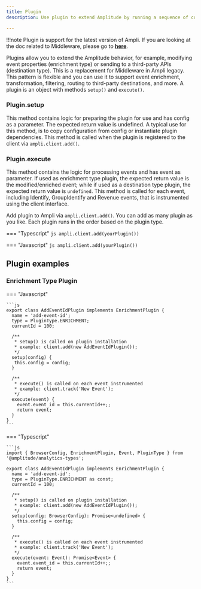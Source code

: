 ```yaml
---
title: Plugin
description: Use plugin to extend Amplitude by running a sequence of custom code on every event. This pattern is flexible and you can use it to support event enrichment, transformation, filtering, routing to third-party destinations, and more.

---
```


!!!note
    Plugin is support for the latest version of Ampli. If you are looking at the doc related to Middleware, please go to **[here](#data/ampli/middleware/)**.


Plugins allow you to extend the Amplitude behavior, for example, modifying event properties (enrichment type) or sending to a third-party APIs (destination type). This is a replacement for Middleware in Ampli legacy.
This pattern is flexible and you can use it to support event enrichment, transformation, filtering, routing to third-party destinations, and more. A plugin is an object with methods `setup()` and `execute()`.


### Plugin.setup
This method contains logic for preparing the plugin for use and has config as a parameter. The expected return value is undefined. A typical use for this method, is to copy configuration from config or instantiate plugin dependencies. This method is called when the plugin is registered to the client via `ampli.client.add()`.

### Plugin.execute
This method contains the logic for processing events and has event as parameter. If used as enrichment type plugin, the expected return value is the modified/enriched event; while if used as a destination type plugin, the expected return value is `undefined`. This method is called for each event, including Identify, GroupIdentify and Revenue events, that is instrumented using the client interface.


Add plugin to Ampli via `ampli.client.add()`. You can add as many plugin as you like. Each plugin runs in the order based on the plugin type.

=== "Typescript"
	```js
	ampli.client.add(yourPlugin())
	```

=== "Javascript"
	```js
	ampli.client.add(yourPlugin())
	```

## Plugin examples

### Enrichment Type Plugin

=== "Javascript"

    ```js
    export class AddEventIdPlugin implements EnrichmentPlugin {
      name = 'add-event-id';
      type = PluginType.ENRICHMENT;
      currentId = 100;

      /**
       * setup() is called on plugin installation
       * example: client.add(new AddEventIdPlugin());
       */
      setup(config) {
       this.config = config;
      }

      /**
       * execute() is called on each event instrumented
       * example: client.track('New Event');
       */
      execute(event) {
        event.event_id = this.currentId++;;
        return event;
      }
    }
    ```

=== "Typescript"

    ```js
    import { BrowserConfig, EnrichmentPlugin, Event, PluginType } from '@amplitude/analytics-types';

    export class AddEventIdPlugin implements EnrichmentPlugin {
      name = 'add-event-id';
      type = PluginType.ENRICHMENT as const;
      currentId = 100;

      /**
       * setup() is called on plugin installation
       * example: client.add(new AddEventIdPlugin());
       */
      setup(config: BrowserConfig): Promise<undefined> {
        this.config = config;
      }

      /**
       * execute() is called on each event instrumented
       * example: client.track('New Event');
       */
      execute(event: Event): Promise<Event> {
        event.event_id = this.currentId++;;
        return event;
      }
    }
    ```